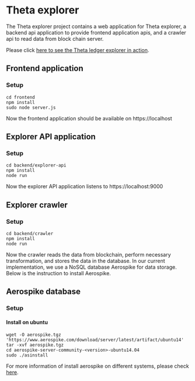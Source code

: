 # Theta explorer
The Theta explorer project contains a web application for Theta explorer, a backend api application to provide frontend application apis, and a crawler api to read data from block chain server.

Please click [here to see the Theta ledger explorer in action](https://explorer.thetatoken.org/).
## Frontend application
### Setup
``` 
cd frontend
npm install
sudo node server.js
```
Now the frontend application should be available on https://localhost
## Explorer API application
### Setup
``` 
cd backend/explorer-api
npm install
node run
```
Now the explorer API application listens to https://localhost:9000
## Explorer crawler
### Setup
```
cd backend/crawler
npm install
node run
```
Now the crawler reads the data from blockchain, perform necessary transformation, and stores the data in the database. In our current implementation, we use a NoSQL database Aerospike for data storage. Below is the instruction to install Aerospike.
## Aerospike database
### Setup
#### Install on ubuntu
```
wget -O aerospike.tgz 'https://www.aerospike.com/download/server/latest/artifact/ubuntu14'
tar -xvf aerospike.tgz
cd aerospike-server-community-<version>-ubuntu14.04
sudo ./asinstall
```
For more information of install aerospike on different systems, please check [here](https://www.aerospike.com/docs/operations/install).
